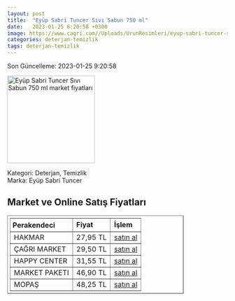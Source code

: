 ```yaml
---
layout: post
title:  "Eyüp Sabri Tuncer Sıvı Sabun 750 ml"
date:   2023-01-25 6:20:58 +0300
image: https://www.cagri.com//Uploads/UrunResimleri/eyup-sabri-tuncer-sivi-sabun-750-ml-46ea.jpg
categories: deterjan-temizlik
tags: deterjan-temizlik
---
```


Son Güncelleme: 2023-01-25 9:20:58

<img src="https://www.cagri.com//Uploads/UrunResimleri/eyup-sabri-tuncer-sivi-sabun-750-ml-46ea.jpg" width="200" alt="Eyüp Sabri Tuncer Sıvı Sabun 750 ml market fiyatları" />

Kategori: Deterjan, Temizlik
<br />
Marka: Eyüp Sabri Tuncer

<h2>Market ve Online Satış Fiyatları</h2>

<table border="1" style="padding: 5px;width:80%;">
  <tr>
    <td style="padding: 5px;"><strong>Perakendeci</strong></td>
    <td><strong>Fiyat</strong></td>
    <td><strong>İşlem</strong></td>
  </tr>
  <tr>
              <td title="Hakmar">HAKMAR</td>
              <td>27,95 TL</td>
              <td><a title="Hakmar" target="_blank" href="https://www.hakmarexpress.com.tr/urun/kisisel-bakim-eyup-sabri-tuncer-dogal-zeytinyagli-sivi-sabun-750-ml">satın al</a></td>
            </tr><tr>
              <td title="Çağrı Market">ÇAĞRI MARKET</td>
              <td>29,50 TL</td>
              <td><a title="Çağrı Market" target="_blank" href="https://www.cagri.com/eyup-sabri-tuncer-sivi-sabun-750-ml">satın al</a></td>
            </tr><tr>
              <td title="Happy Center">HAPPY CENTER</td>
              <td>31,55 TL</td>
              <td><a title="Happy Center" target="_blank" href="https://www.happycenter.com.tr/E_sabri_Tuncer_Sivi_Sab_750_Ml_Dogal_Z_yagli">satın al</a></td>
            </tr><tr>
              <td title="Market Paketi">MARKET PAKETI</td>
              <td>46,90 TL</td>
              <td><a title="Market Paketi" target="_blank" href="https://www.marketpaketi.com.tr/eyup-sabri-tuncer-dogal-zeytinyagli-sivi-sabun-750-ml-p-539648">satın al</a></td>
            </tr><tr>
              <td title="Mopaş">MOPAŞ</td>
              <td>48,25 TL</td>
              <td><a title="Mopaş" target="_blank" href="https://www.mopas.com.tr/eyup-sabri-tuncer-zeytinyagli-sivi-sabun-750-ml/p/772581">satın al</a></td>
            </tr>
</table>
